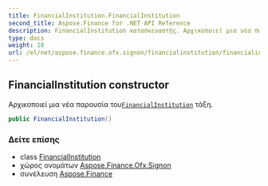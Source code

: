 ```yaml
---
title: FinancialInstitution.FinancialInstitution
second_title: Aspose.Finance for .NET API Reference
description: FinancialInstitution κατασκευαστής. Αρχικοποιεί μια νέα παρουσία τουFinancialInstitution τάξη.
type: docs
weight: 10
url: /el/net/aspose.finance.ofx.signon/financialinstitution/financialinstitution/
---
```

## FinancialInstitution constructor

Αρχικοποιεί μια νέα παρουσία του[`FinancialInstitution`](../) τάξη.

```csharp
public FinancialInstitution()
```

### Δείτε επίσης

* class [FinancialInstitution](../)
* χώρος ονομάτων [Aspose.Finance.Ofx.Signon](../../financialinstitution/)
* συνέλευση [Aspose.Finance](../../../)


